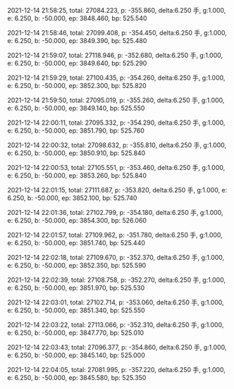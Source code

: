 2021-12-14 21:58:25, total: 27084.223, p: -355.860, delta:6.250 手, g:1.000, e: 6.250, b: -50.000, ep: 3848.460, bp: 525.540

2021-12-14 21:58:46, total: 27099.408, p: -354.450, delta:6.250 手, g:1.000, e: 6.250, b: -50.000, ep: 3849.390, bp: 525.480

2021-12-14 21:59:07, total: 27118.946, p: -352.680, delta:6.250 手, g:1.000, e: 6.250, b: -50.000, ep: 3849.640, bp: 525.290

2021-12-14 21:59:29, total: 27100.435, p: -354.260, delta:6.250 手, g:1.000, e: 6.250, b: -50.000, ep: 3852.300, bp: 525.820

2021-12-14 21:59:50, total: 27095.019, p: -355.260, delta:6.250 手, g:1.000, e: 6.250, b: -50.000, ep: 3849.140, bp: 525.550

2021-12-14 22:00:11, total: 27095.332, p: -354.290, delta:6.250 手, g:1.000, e: 6.250, b: -50.000, ep: 3851.790, bp: 525.760

2021-12-14 22:00:32, total: 27098.632, p: -355.810, delta:6.250 手, g:1.000, e: 6.250, b: -50.000, ep: 3850.910, bp: 525.840

2021-12-14 22:00:53, total: 27105.551, p: -353.460, delta:6.250 手, g:1.000, e: 6.250, b: -50.000, ep: 3853.260, bp: 525.840

2021-12-14 22:01:15, total: 27111.687, p: -353.820, delta:6.250 手, g:1.000, e: 6.250, b: -50.000, ep: 3852.100, bp: 525.740

2021-12-14 22:01:36, total: 27102.799, p: -354.180, delta:6.250 手, g:1.000, e: 6.250, b: -50.000, ep: 3854.300, bp: 526.060

2021-12-14 22:01:57, total: 27109.962, p: -351.780, delta:6.250 手, g:1.000, e: 6.250, b: -50.000, ep: 3851.740, bp: 525.440

2021-12-14 22:02:18, total: 27109.670, p: -352.370, delta:6.250 手, g:1.000, e: 6.250, b: -50.000, ep: 3852.350, bp: 525.590

2021-12-14 22:02:39, total: 27108.758, p: -352.270, delta:6.250 手, g:1.000, e: 6.250, b: -50.000, ep: 3851.970, bp: 525.530

2021-12-14 22:03:01, total: 27102.714, p: -353.060, delta:6.250 手, g:1.000, e: 6.250, b: -50.000, ep: 3851.340, bp: 525.550

2021-12-14 22:03:22, total: 27113.066, p: -352.310, delta:6.250 手, g:1.000, e: 6.250, b: -50.000, ep: 3847.770, bp: 525.010

2021-12-14 22:03:43, total: 27096.377, p: -354.860, delta:6.250 手, g:1.000, e: 6.250, b: -50.000, ep: 3845.140, bp: 525.000

2021-12-14 22:04:05, total: 27081.995, p: -357.220, delta:6.250 手, g:1.000, e: 6.250, b: -50.000, ep: 3845.580, bp: 525.350